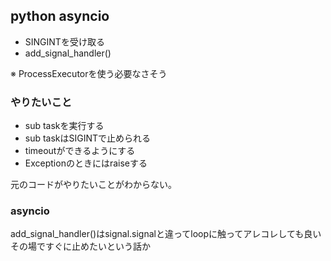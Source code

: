 ## python asyncio

- SINGINTを受け取る
- add_signal_handler()

※ ProcessExecutorを使う必要なさそう

### やりたいこと

- sub taskを実行する
- sub taskはSIGINTで止められる
- timeoutができるようにする
- Exceptionのときにはraiseする

元のコードがやりたいことがわからない。

### asyncio

add_signal_handler()はsignal.signalと違ってloopに触ってアレコレしても良い
その場ですぐに止めたいという話か

